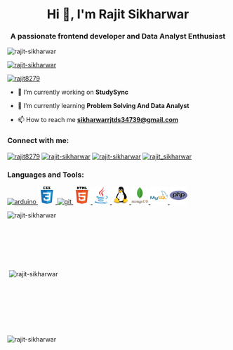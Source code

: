 <h1 align="center">Hi 👋, I'm Rajit Sikharwar</h1>
<h3 align="center">A passionate frontend developer and Data Analyst Enthusiast</h3>

<p align="left"> <img src="https://komarev.com/ghpvc/?username=rajit-sikharwar&label=Profile%20views&color=0e75b6&style=flat" alt="rajit-sikharwar" /> </p>

<p align="left"> <a href="https://github.com/ryo-ma/github-profile-trophy"><img src="https://github-profile-trophy.vercel.app/?username=rajit-sikharwar" alt="rajit-sikharwar" /></a> </p>

<p align="left"> <a href="https://twitter.com/rajit8279" target="blank"><img src="https://img.shields.io/twitter/follow/rajit8279?logo=twitter&style=for-the-badge" alt="rajit8279" /></a> </p>

- 🔭 I’m currently working on **StudySync**

- 🌱 I’m currently learning **Problem Solving And Data Analyst**

- 📫 How to reach me **sikharwarrjtds34739@gmail.com**

<h3 align="left">Connect with me:</h3>
<p align="left">
<a href="https://twitter.com/rajit8279" target="blank"><img align="center" src="https://raw.githubusercontent.com/rahuldkjain/github-profile-readme-generator/master/src/images/icons/Social/twitter.svg" alt="rajit8279" height="30" width="40" /></a>
<a href="https://linkedin.com/in/rajit-sikharwar" target="blank"><img align="center" src="https://raw.githubusercontent.com/rahuldkjain/github-profile-readme-generator/master/src/images/icons/Social/linked-in-alt.svg" alt="rajit-sikharwar" height="30" width="40" /></a>
<a href="https://stackoverflow.com/users/rajit-sikharwar" target="blank"><img align="center" src="https://raw.githubusercontent.com/rahuldkjain/github-profile-readme-generator/master/src/images/icons/Social/stack-overflow.svg" alt="rajit-sikharwar" height="30" width="40" /></a>
<a href="https://instagram.com/rajit_sikharwar" target="blank"><img align="center" src="https://raw.githubusercontent.com/rahuldkjain/github-profile-readme-generator/master/src/images/icons/Social/instagram.svg" alt="rajit_sikharwar" height="30" width="40" /></a>
</p>

<h3 align="left">Languages and Tools:</h3>
<p align="left"> <a href="https://www.arduino.cc/" target="_blank" rel="noreferrer"> <img src="https://cdn.worldvectorlogo.com/logos/arduino-1.svg" alt="arduino" width="40" height="40"/> </a> <a href="https://www.w3schools.com/css/" target="_blank" rel="noreferrer"> <img src="https://raw.githubusercontent.com/devicons/devicon/master/icons/css3/css3-original-wordmark.svg" alt="css3" width="40" height="40"/> </a> <a href="https://git-scm.com/" target="_blank" rel="noreferrer"> <img src="https://www.vectorlogo.zone/logos/git-scm/git-scm-icon.svg" alt="git" width="40" height="40"/> </a> <a href="https://www.w3.org/html/" target="_blank" rel="noreferrer"> <img src="https://raw.githubusercontent.com/devicons/devicon/master/icons/html5/html5-original-wordmark.svg" alt="html5" width="40" height="40"/> </a> <a href="https://www.java.com" target="_blank" rel="noreferrer"> <img src="https://raw.githubusercontent.com/devicons/devicon/master/icons/java/java-original.svg" alt="java" width="40" height="40"/> </a> <a href="https://www.linux.org/" target="_blank" rel="noreferrer"> <img src="https://raw.githubusercontent.com/devicons/devicon/master/icons/linux/linux-original.svg" alt="linux" width="40" height="40"/> </a> <a href="https://www.mongodb.com/" target="_blank" rel="noreferrer"> <img src="https://raw.githubusercontent.com/devicons/devicon/master/icons/mongodb/mongodb-original-wordmark.svg" alt="mongodb" width="40" height="40"/> </a> <a href="https://www.mysql.com/" target="_blank" rel="noreferrer"> <img src="https://raw.githubusercontent.com/devicons/devicon/master/icons/mysql/mysql-original-wordmark.svg" alt="mysql" width="40" height="40"/> </a> <a href="https://www.php.net" target="_blank" rel="noreferrer"> <img src="https://raw.githubusercontent.com/devicons/devicon/master/icons/php/php-original.svg" alt="php" width="40" height="40"/> </a> </p>

<p><img align="left" src="https://github-readme-stats.vercel.app/api/top-langs?username=rajit-sikharwar&show_icons=true&locale=en&layout=compact" alt="rajit-sikharwar" /></p><br><br><br><br><br><br><br>

<p>&nbsp;<img align="center" src="https://github-readme-stats.vercel.app/api?username=rajit-sikharwar&show_icons=true&locale=en" alt="rajit-sikharwar" /></p><br><br><br><br><br><br>

<p><img align="center" src="https://github-readme-streak-stats.herokuapp.com/?user=rajit-sikharwar&" alt="rajit-sikharwar" /></p>
